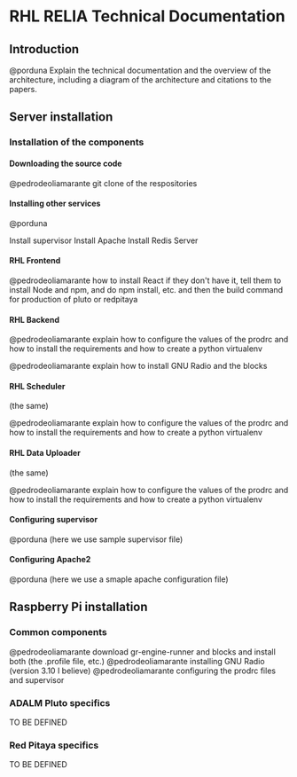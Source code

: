 # RHL RELIA Technical Documentation

## Introduction

@porduna Explain the technical documentation and the overview of the architecture, including a diagram of the architecture and citations to the papers.

## Server installation

### Installation of the components

#### Downloading the source code

@pedrodeoliamarante git clone of the respositories

#### Installing other services

@porduna

Install supervisor
Install Apache
Install Redis Server

#### RHL Frontend

@pedrodeoliamarante how to install React if they don't have it, tell them to install Node and npm, and do npm install, etc. and then the build command for production of pluto or redpitaya

#### RHL Backend

@pedrodeoliamarante explain how to configure the values of the prodrc and how to install the requirements and how to create a python virtualenv 

@pedrodeoliamarante explain how to install GNU Radio and the blocks

#### RHL Scheduler 

(the same)

@pedrodeoliamarante explain how to configure the values of the prodrc and how to install the requirements and how to create a python virtualenv 

#### RHL Data Uploader

(the same)

@pedrodeoliamarante explain how to configure the values of the prodrc and how to install the requirements and how to create a python virtualenv 

#### Configuring supervisor

@porduna (here we use sample supervisor file)

#### Configuring Apache2

@porduna (here we use a smaple apache configuration file)

## Raspberry Pi installation

### Common components

@pedrodeoliamarante download gr-engine-runner and blocks and install both (the .profile file, etc.)
@pedrodeoliamarante installing GNU Radio (version 3.10 I believe)
@pedrodeoliamarante configuring the prodrc files and supervisor

### ADALM Pluto specifics

TO BE DEFINED

### Red Pitaya specifics

TO BE DEFINED
